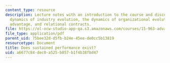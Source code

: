 ```yaml
---
content_type: resource
description: Lecture notes with an introduction to the course and discussion of the
  dynamics of industry evolution, the dynamics of organizational evolution, competitive
  advantage, and relational contracts.
file: https://ol-ocw-studio-app-qa.s3.amazonaws.com/courses/15-963-advanced-strategy-spring-2008/a6677c84dec0a525b057b1f4b38fbd47_lec1.pdf
file_type: application/pdf
parent_uid: 75bee32d-d5fb-b24e-45ee-de0cc5b13819
resourcetype: Document
title: Does sustained performance exist?
uid: a6677c84-dec0-a525-b057-b1f4b38fbd47
---
```

